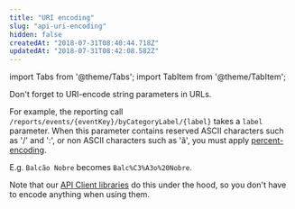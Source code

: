 ```yaml
---
title: "URI encoding"
slug: "api-uri-encoding"
hidden: false
createdAt: "2018-07-31T08:40:44.718Z"
updatedAt: "2018-07-31T08:42:08.582Z"
---
```


import Tabs from '@theme/Tabs';
import TabItem from '@theme/TabItem';

Don't forget to URI-encode string parameters in URLs.
 
For example, the reporting call `/reports/events/{eventKey}/byCategoryLabel/{label}` takes a `label` parameter. When this parameter contains reserved ASCII characters such as '/' and ':', or non ASCII characters such as 'ã', you must apply [percent-encoding](https://en.wikipedia.org/wiki/Percent-encoding). 

E.g. `Balcão Nobre` becomes `Balc%C3%A3o%20Nobre`.

Note that our [API Client libraries](doc:api-client-libraries) do this under the hood, so you don't have to encode anything when using them.
